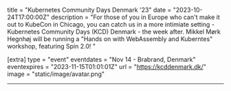 title = "Kubernetes Community Days Denmark '23"
date = "2023-10-24T17:00:00Z"
description = "For those of you in Europe who can't make it out to KubeCon in Chicago, you can catch us in a more intimiate setting - Kubernetes Community Days (KCD) Denmark - the week after. Mikkel Mørk Hegnhøj will be running a "Hands on with WebAssembly and Kuberntes" workshop, featuring Spin 2.0! "

[extra]
type = "event"
eventdates = "Nov 14 - Brabrand, Denmark"
eventexpires = "2023-11-15T01:01:01Z"
url = "https://kcddenmark.dk/"
image = "static/image/avatar.png"

---
